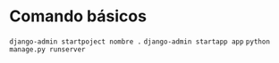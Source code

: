 # Comando básicos
`django-admin startpoject nombre .`
`django-admin startapp app`
`python manage.py runserver`
